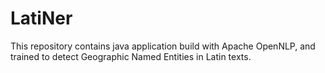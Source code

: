 # LatiNer

This repository contains java application build with Apache OpenNLP, and trained to detect 
Geographic Named Entities in Latin texts.
